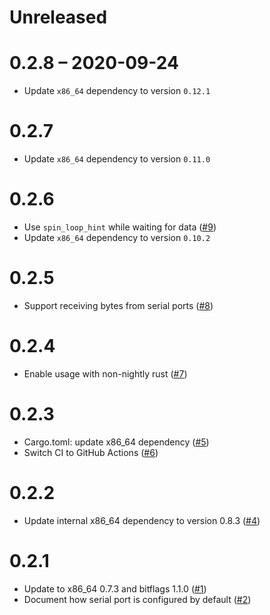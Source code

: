 # Unreleased

# 0.2.8 – 2020-09-24

- Update `x86_64` dependency to version `0.12.1`

# 0.2.7

- Update `x86_64` dependency to version `0.11.0`

# 0.2.6

- Use `spin_loop_hint` while waiting for data ([#9](https://github.com/rust-osdev/uart_16550/pull/9))
- Update `x86_64` dependency to version `0.10.2`

# 0.2.5

- Support receiving bytes from serial ports ([#8](https://github.com/rust-osdev/uart_16550/pull/8))

# 0.2.4

- Enable usage with non-nightly rust ([#7](https://github.com/rust-osdev/uart_16550/pull/7))

# 0.2.3

- Cargo.toml: update x86_64 dependency ([#5](https://github.com/rust-osdev/uart_16550/pull/5))
- Switch CI to GitHub Actions ([#6](https://github.com/rust-osdev/uart_16550/pull/6))

# 0.2.2

- Update internal x86_64 dependency to version 0.8.3 ([#4](https://github.com/rust-osdev/uart_16550/pull/4))

# 0.2.1

- Update to x86_64 0.7.3 and bitflags 1.1.0 ([#1](https://github.com/rust-osdev/uart_16550/pull/1))
- Document how serial port is configured by default ([#2](https://github.com/rust-osdev/uart_16550/pull/1))
